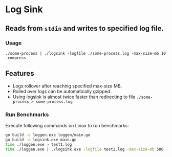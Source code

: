 # Log Sink

## Reads from `stdin` and writes to specified log file.

### Usage

`./some-process | ./logsink -logfile ./some-process.log -max-size-mb 10 -compress`

## Features

- Logs rollover after reaching specified max-size MB.
- Rolled over logs can be automatically gzipped.
- Using logsink is almost twice faster than redirecting to file
  `./some-process > some-process.log`

### Run Benchmarks

Execute following commands on Linux to run benchmarks:

```bash
go build -o loggen.exe loggen/main.go
go build -o logsink.exe main.go
time ./loggen.exe > test1.log
time ./loggen.exe | ./logsink.exe -logfile test2.log -max-size-mb 500 -compress
```
